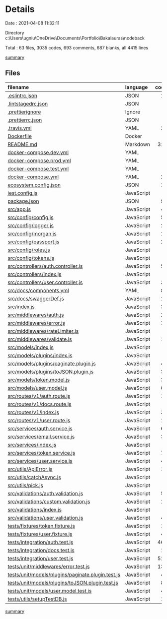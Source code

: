 # Details

Date : 2021-04-08 11:32:11

Directory c:\Users\ugniu\OneDrive\Documents\Portfolio\Bakalauras\nodeback

Total : 63 files,  3035 codes, 693 comments, 687 blanks, all 4415 lines

[summary](results.md)

## Files
| filename | language | code | comment | blank | total |
| :--- | :--- | ---: | ---: | ---: | ---: |
| [.eslintrc.json](/.eslintrc.json) | JSON | 19 | 0 | 1 | 20 |
| [.lintstagedrc.json](/.lintstagedrc.json) | JSON | 3 | 0 | 1 | 4 |
| [.prettierignore](/.prettierignore) | Ignore | 2 | 0 | 2 | 4 |
| [.prettierrc.json](/.prettierrc.json) | JSON | 4 | 0 | 1 | 5 |
| [.travis.yml](/.travis.yml) | YAML | 20 | 0 | 1 | 21 |
| [Dockerfile](/Dockerfile) | Docker | 8 | 0 | 8 | 16 |
| [README.md](/README.md) | Markdown | 311 | 0 | 131 | 442 |
| [docker-compose.dev.yml](/docker-compose.dev.yml) | YAML | 5 | 0 | 2 | 7 |
| [docker-compose.prod.yml](/docker-compose.prod.yml) | YAML | 5 | 0 | 2 | 7 |
| [docker-compose.test.yml](/docker-compose.test.yml) | YAML | 5 | 0 | 2 | 7 |
| [docker-compose.yml](/docker-compose.yml) | YAML | 28 | 0 | 5 | 33 |
| [ecosystem.config.json](/ecosystem.config.json) | JSON | 15 | 0 | 1 | 16 |
| [jest.config.js](/jest.config.js) | JavaScript | 9 | 0 | 1 | 10 |
| [package.json](/package.json) | JSON | 95 | 0 | 1 | 96 |
| [src/app.js](/src/app.js) | JavaScript | 40 | 12 | 16 | 68 |
| [src/config/config.js](/src/config/config.js) | JavaScript | 59 | 0 | 6 | 65 |
| [src/config/logger.js](/src/config/logger.js) | JavaScript | 23 | 0 | 4 | 27 |
| [src/config/morgan.js](/src/config/morgan.js) | JavaScript | 19 | 0 | 6 | 25 |
| [src/config/passport.js](/src/config/passport.js) | JavaScript | 26 | 0 | 5 | 31 |
| [src/config/roles.js](/src/config/roles.js) | JavaScript | 8 | 0 | 3 | 11 |
| [src/config/tokens.js](/src/config/tokens.js) | JavaScript | 9 | 0 | 2 | 11 |
| [src/controllers/auth.controller.js](/src/controllers/auth.controller.js) | JavaScript | 50 | 0 | 10 | 60 |
| [src/controllers/index.js](/src/controllers/index.js) | JavaScript | 2 | 0 | 1 | 3 |
| [src/controllers/user.controller.js](/src/controllers/user.controller.js) | JavaScript | 37 | 0 | 7 | 44 |
| [src/docs/components.yml](/src/docs/components.yml) | YAML | 87 | 0 | 6 | 93 |
| [src/docs/swaggerDef.js](/src/docs/swaggerDef.js) | JavaScript | 19 | 0 | 3 | 22 |
| [src/index.js](/src/index.js) | JavaScript | 33 | 0 | 6 | 39 |
| [src/middlewares/auth.js](/src/middlewares/auth.js) | JavaScript | 26 | 0 | 6 | 32 |
| [src/middlewares/error.js](/src/middlewares/error.js) | JavaScript | 36 | 1 | 8 | 45 |
| [src/middlewares/rateLimiter.js](/src/middlewares/rateLimiter.js) | JavaScript | 9 | 0 | 3 | 12 |
| [src/middlewares/validate.js](/src/middlewares/validate.js) | JavaScript | 18 | 0 | 4 | 22 |
| [src/models/index.js](/src/models/index.js) | JavaScript | 2 | 0 | 1 | 3 |
| [src/models/plugins/index.js](/src/models/plugins/index.js) | JavaScript | 2 | 0 | 1 | 3 |
| [src/models/plugins/paginate.plugin.js](/src/models/plugins/paginate.plugin.js) | JavaScript | 44 | 19 | 8 | 71 |
| [src/models/plugins/toJSON.plugin.js](/src/models/plugins/toJSON.plugin.js) | JavaScript | 31 | 6 | 7 | 44 |
| [src/models/token.model.js](/src/models/token.model.js) | JavaScript | 36 | 4 | 5 | 45 |
| [src/models/user.model.js](/src/models/user.model.js) | JavaScript | 69 | 15 | 8 | 92 |
| [src/routes/v1/auth.route.js](/src/routes/v1/auth.route.js) | JavaScript | 15 | 264 | 13 | 292 |
| [src/routes/v1/docs.route.js](/src/routes/v1/docs.route.js) | JavaScript | 8 | 12 | 2 | 22 |
| [src/routes/v1/index.js](/src/routes/v1/index.js) | JavaScript | 31 | 2 | 7 | 40 |
| [src/routes/v1/user.route.js](/src/routes/v1/user.route.js) | JavaScript | 16 | 229 | 8 | 253 |
| [src/services/auth.service.js](/src/services/auth.service.js) | JavaScript | 66 | 27 | 7 | 100 |
| [src/services/email.service.js](/src/services/email.service.js) | JavaScript | 36 | 22 | 6 | 64 |
| [src/services/index.js](/src/services/index.js) | JavaScript | 4 | 0 | 1 | 5 |
| [src/services/token.service.js](/src/services/token.service.js) | JavaScript | 76 | 37 | 10 | 123 |
| [src/services/user.service.js](/src/services/user.service.js) | JavaScript | 48 | 35 | 8 | 91 |
| [src/utils/ApiError.js](/src/utils/ApiError.js) | JavaScript | 13 | 0 | 2 | 15 |
| [src/utils/catchAsync.js](/src/utils/catchAsync.js) | JavaScript | 4 | 0 | 2 | 6 |
| [src/utils/pick.js](/src/utils/pick.js) | JavaScript | 9 | 7 | 2 | 18 |
| [src/validations/auth.validation.js](/src/validations/auth.validation.js) | JavaScript | 52 | 0 | 9 | 61 |
| [src/validations/custom.validation.js](/src/validations/custom.validation.js) | JavaScript | 19 | 0 | 3 | 22 |
| [src/validations/index.js](/src/validations/index.js) | JavaScript | 2 | 0 | 1 | 3 |
| [src/validations/user.validation.js](/src/validations/user.validation.js) | JavaScript | 48 | 0 | 7 | 55 |
| [tests/fixtures/token.fixture.js](/tests/fixtures/token.fixture.js) | JavaScript | 12 | 0 | 3 | 15 |
| [tests/fixtures/user.fixture.js](/tests/fixtures/user.fixture.js) | JavaScript | 40 | 0 | 7 | 47 |
| [tests/integration/auth.test.js](/tests/integration/auth.test.js) | JavaScript | 463 | 0 | 125 | 588 |
| [tests/integration/docs.test.js](/tests/integration/docs.test.js) | JavaScript | 13 | 0 | 2 | 15 |
| [tests/integration/user.test.js](/tests/integration/user.test.js) | JavaScript | 517 | 0 | 109 | 626 |
| [tests/unit/middlewares/error.test.js](/tests/unit/middlewares/error.test.js) | JavaScript | 137 | 0 | 32 | 169 |
| [tests/unit/models/plugins/paginate.plugin.test.js](/tests/unit/models/plugins/paginate.plugin.test.js) | JavaScript | 49 | 0 | 13 | 62 |
| [tests/unit/models/plugins/toJSON.plugin.test.js](/tests/unit/models/plugins/toJSON.plugin.test.js) | JavaScript | 80 | 1 | 9 | 90 |
| [tests/unit/models/user.model.test.js](/tests/unit/models/user.model.test.js) | JavaScript | 49 | 0 | 9 | 58 |
| [tests/utils/setupTestDB.js](/tests/utils/setupTestDB.js) | JavaScript | 14 | 0 | 5 | 19 |

[summary](results.md)